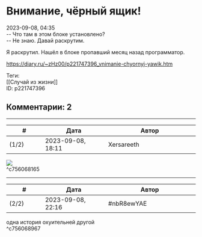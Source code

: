 Внимание, чёрный ящик!
======================

  
2023-09-08, 04:35  
 -- Что там в этом блоке установлено?   
 -- Не знаю. Давай раскрутим.   
   
 Я раскрутил. Нашёл в блоке пропавший месяц назад программатор.   
  
<https://diary.ru/~zHz00/p221747396_vnimanie-chyornyj-yawik.htm>  
  
Теги:  
[[Случай из жизни]]  
ID: p221747396  


Комментарии: 2
--------------

  


---



|         #         |              Дата              |                     Автор                     |           ID           |
| --- | --- | --- | --- |
| (1/2) | 2023-09-08, 18:11 | Xersareeth | c756068165 |

  
 ![](https://secure.diary.ru/userdir/1/7/1/9/171952/84372509.png)   
 ^c756068165

---



|         #         |              Дата              |                     Автор                     |           ID           |
| --- | --- | --- | --- |
| (2/2) | 2023-09-08, 22:16 | #nbR8ewYAE | c756068967 |

  
 одна история охуительней другой   
 ^c756068967